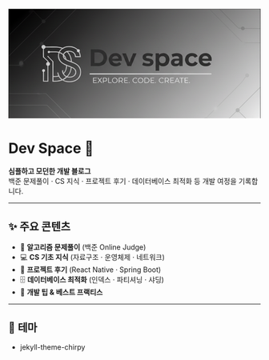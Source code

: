 ![Dev Space Logo](/assets/img/header.png)

# Dev Space 🚀

**심플하고 모던한 개발 블로그**  
백준 문제풀이 · CS 지식 · 프로젝트 후기 · 데이터베이스 최적화 등 개발 여정을 기록합니다.

---

## ✨ 주요 콘텐츠

- 🧩 **알고리즘 문제풀이** (백준 Online Judge)  
- 💻 **CS 기초 지식** (자료구조 · 운영체제 · 네트워크)  
- 📱 **프로젝트 후기** (React Native · Spring Boot)  
- 🗄️ **데이터베이스 최적화** (인덱스 · 파티셔닝 · 샤딩)  
- 🔧 **개발 팁 & 베스트 프랙티스**

---


## 🎨 테마
 - jekyll-theme-chirpy

